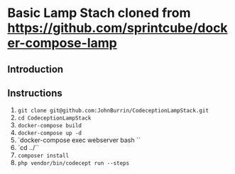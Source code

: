 # Basic Lamp Stach cloned from https://github.com/sprintcube/docker-compose-lamp

## Introduction

## Instructions

1. `git clone git@github.com:JohnBurrin/CodeceptionLampStack.git`
2. `cd CodeceptionLampStack`
3. `docker-compose build`
4. `docker-compose up -d`
5. `docker-compose exec webserver bash ``
6. `cd ../``
7. `composer install`
8. `php vendor/bin/codecept run --steps`
